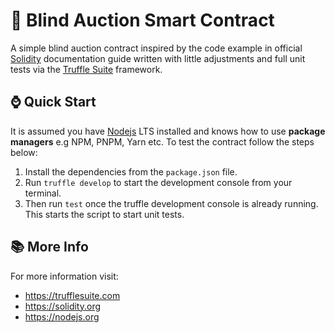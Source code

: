 # :ledger: Blind Auction Smart Contract

A simple blind auction contract inspired by the code example in official [Solidity](https://solidity.org) documentation guide written with little adjustments and full unit tests via the [Truffle Suite](https://trufflesuite.com) framework.

## :watch: Quick Start

It is assumed you have [Nodejs](https://nodejs.org) LTS installed and knows how to use **package managers** e.g NPM, PNPM, Yarn etc.
To test the contract follow the steps below:

1. Install the dependencies from the `package.json` file.
2. Run `truffle develop` to start the development console from your terminal.
3. Then run `test` once the truffle development console is already running. This starts the script to start unit tests.

## :books: More Info

For more information visit:

- <https://trufflesuite.com>
- <https://solidity.org>
- <https://nodejs.org>
  